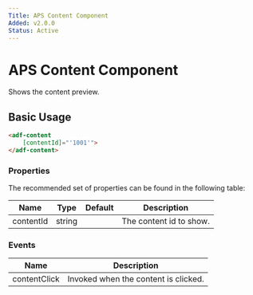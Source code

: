 ```yaml
---
Title: APS Content Component
Added: v2.0.0
Status: Active
---
```


# APS Content Component

Shows the content preview.

## Basic Usage

```html
<adf-content
    [contentId]="'1001'">
</adf-content>
```

### Properties

The recommended set of properties can be found in the following table:

| Name | Type | Default | Description |
| ---- | ---- | ------- | ----------- |
| contentId | string |  | The content id to show. |

### Events

| Name | Description |
| ---- | ----------- |
| contentClick | Invoked when the content is clicked. |
